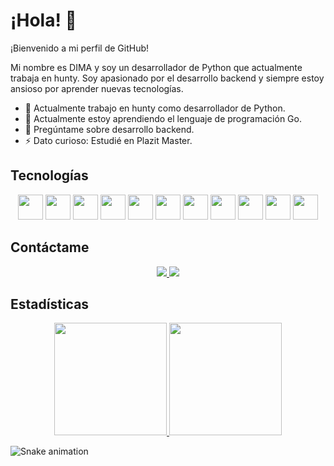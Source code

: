 # ¡Hola! 👋

¡Bienvenido a mi perfil de GitHub!

Mi nombre es DIMA y soy un desarrollador de Python que actualmente trabaja en hunty. Soy apasionado por el desarrollo backend y siempre estoy ansioso por aprender nuevas tecnologías.

- 🔭 Actualmente trabajo en hunty como desarrollador de Python.
- 🌱 Actualmente estoy aprendiendo el lenguaje de programación Go.
- 💬 Pregúntame sobre desarrollo backend.
- ⚡ Dato curioso: Estudié en Plazit Master.

## Tecnologías

<p align="center">
  <img src="https://cdn.jsdelivr.net/gh/devicons/devicon/icons/git/git-original.svg" width="40" height="40" />
  <img src="https://cdn.jsdelivr.net/gh/devicons/devicon/icons/django/django-plain.svg" width="40" height="40" />
  <img src="https://cdn.jsdelivr.net/gh/devicons/devicon/icons/fastapi/fastapi-original.svg" width="40" height="40" />
  <img src="https://cdn.jsdelivr.net/gh/devicons/devicon/icons/vscode/vscode-original.svg" width="40" height="40" />
  <img src="https://cdn.jsdelivr.net/gh/devicons/devicon/icons/ubuntu/ubuntu-plain.svg" width="40" height="40" />
  <img src="https://cdn.jsdelivr.net/gh/devicons/devicon/icons/googlecloud/googlecloud-original.svg" width="40" height="40" />
  <img src="https://cdn.jsdelivr.net/gh/devicons/devicon/icons/mysql/mysql-original.svg" width="40" height="40" />
  <img src="https://cdn.jsdelivr.net/gh/devicons/devicon/icons/postgresql/postgresql-original.svg" width="40" height="40" />
  <img src="https://cdn.jsdelivr.net/gh/devicons/devicon/icons/slack/slack-original.svg" width="40" height="40" />
  <img src="https://cdn.jsdelivr.net/gh/devicons/devicon/icons/pycharm/pycharm-original.svg" width="40" height="40" />
  <img src="https://cdn.jsdelivr.net/gh/devicons/devicon/icons/python/python-original.svg" width="40" height="40" />
</p>                    

## Contáctame

<p align="center">
  <a href="mailto:dimaps716@gmail.com">
    <img src="https://img.shields.io/badge/Gmail-D14836?style=for-the-badge&logo=gmail&logoColor=white" target="_blank" />
  </a>
  <a href="https://www.linkedin.com/in/dimaps716/" target="_blank">
    <img src="https://img.shields.io/badge/-LinkedIn-%230077B5?style=for-the-badge&logo=linkedin&logoColor=white" target="_blank" />
  </a>   
</p>

## Estadísticas

<p align="center">
  <a href="https://github.com/Dimaps716">
    <img height="180em" src="https://github-readme-stats.vercel.app/api/top-langs/?username=Dimaps716&layout=compact&langs_count=7&theme=dracula" />
    <img height="180em" src="https://github-readme-stats.vercel.app/api?username=Dimaps716&show_icons=true&theme=dracula&include_all_commits=true&count_private=true" />
  </a>
</p>

![Snake animation](https://github.com/Dimaps716/Dimaps716/blob/output/github-contribution-grid-snake.svg)



